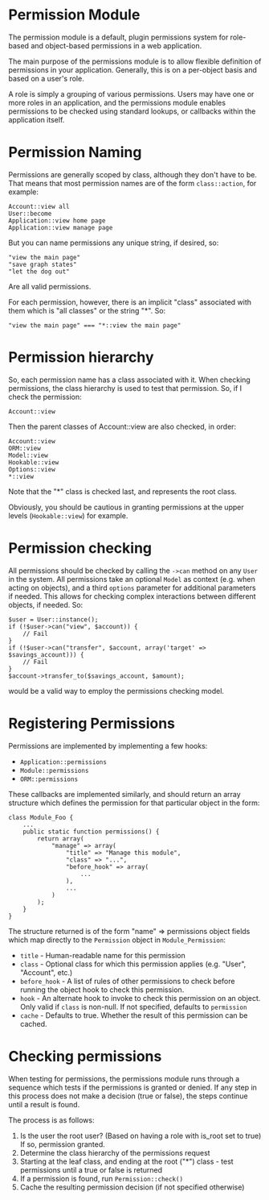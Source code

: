 # Permission Module

The permission module is a default, plugin permissions system for role-based and object-based permissions in a web application.

The main purpose of the permissions module is to allow flexible definition of permissions in your application. Generally, this is on a per-object basis and based on a user's role.

A role is simply a grouping of various permissions. Users may have one or more roles in an application, and the permissions module enables permissions to be checked using standard lookups, or callbacks within the application itself.

# Permission Naming

Permissions are generally scoped by class, although they don't have to be. That means that most permission names are of the form `class::action`, for example:

	Account::view all
	User::become
	Application::view home page
	Application::view manage page

But you can name permissions any unique string, if desired, so:

    "view the main page"
    "save graph states"
    "let the dog out"

Are all valid permissions. 

For each permission, however, there is an implicit "class" associated with them which is "all classes" or the string "*". So:

    "view the main page" === "*::view the main page"

# Permission hierarchy

So, each permission name has a class associated with it. When checking permissions, the class hierarchy is used to test that permission. So, if I check the permission:

    Account::view

Then the parent classes of Account::view are also checked, in order:

	Account::view
	ORM::view
	Model::view
	Hookable::view
	Options::view
	*::view

Note that the "*" class is checked last, and represents the root class.

Obviously, you should be cautious in granting permissions at the upper levels (`Hookable::view`) for example.

# Permission checking

All permissions should be checked by calling the `->can` method on any `User` in the system. All permissions take an optional `Model` as context (e.g. when acting on objects), and a third `options` parameter for additional parameters if needed. This allows for checking complex interactions between different objects, if needed. So:

	$user = User::instance();
	if (!$user->can("view", $account)) {
		// Fail
	}
	if (!$user->can("transfer", $account, array('target' => $savings_account))) {
		// Fail
	}
	$account->transfer_to($savings_account, $amount);

would be a valid way to employ the permissions checking model.

# Registering Permissions

Permissions are implemented by implementing a few hooks:

- `Application::permissions`
- `Module::permissions`
- `ORM::permissions`

These callbacks are implemented similarly, and should return an array structure which defines the permission for that particular object in the form:

	class Module_Foo {
		...
		public static function permissions() {
			return array(
			    "manage" => array(
				    "title" => "Manage this module",
					"class" => "...",
					"before_hook" => array(
						...
					),
					...
				)
			);
		}
	}
	
The structure returned is of the form "name" => permissions object fields which map directly to the `Permission` object in `Module_Permission`:

- `title` - Human-readable name for this permission
- `class` - Optional class for which this permission applies (e.g. "User", "Account", etc.)
- `before_hook` - A list of rules of other permissions to check before running the object hook to check this permission.
- `hook` - An alternate hook to invoke to check this permission on an object. Only valid if `class` is non-null. If not specified, defaults to `permission`
- `cache` - Defaults to true. Whether the result of this permission can be cached.

# Checking permissions

When testing for permissions, the permissions module runs through a sequence which tests if the permissions is granted or denied. If any step in this process does not make a decision (true or false), the steps continue until a result is found.

The process is as follows:

1. Is the user the root user? (Based on having a role with is_root set to true) If so, permission granted.
1. Determine the class hierarchy of the permissions request
1. Starting at the leaf class, and ending at the root ("*") class - test permissions until a true or false is returned
1. If a permission is found, run `Permission::check()` 
1. Cache the resulting permission decision (if not specified otherwise)

